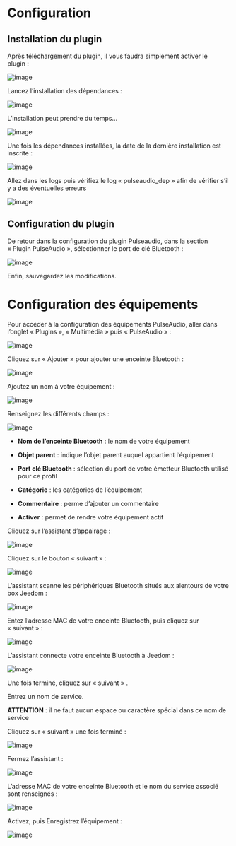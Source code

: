 # Configuration

## Installation du plugin

Après téléchargement du plugin, il vous faudra simplement activer le
plugin :

![image](../images/index_html_6e0dcff06783d142.png)

Lancez l’installation des dépendances :

![image](../images/index_html_ee255917648caafe.png)

L’installation peut prendre du temps…

![image](../images/index_html_8f5ac294e319722b.png)

Une fois les dépendances installées, la date de la dernière installation
est inscrite :

![image](../images/index_html_ae07628d0d9cf23c.png)

Allez dans les logs puis vérifiez le log « pulseaudio\_dep » afin de
vérifier s’il y a des éventuelles erreurs

![image](../images/index_html_1857092a331f01.png)

## Configuration du plugin

De retour dans la configuration du plugin Pulseaudio, dans la section
« Plugin PulseAudio », sélectionner le port de clé Bluetooth :

![image](../images/index_html_a5211f99cfeafe53.png)

Enfin, sauvegardez les modifications.

# Configuration des équipements

Pour accéder à la configuration des équipements PulseAudio, aller dans
l’onglet « Plugins », « Multimédia » puis « PulseAudio » :

![image](../images/index_html_6144037f2a656556.png)

Cliquez sur « Ajouter » pour ajouter une enceinte Bluetooth :

![image](../images/index_html_a952e7310171feda.png)

Ajoutez un nom à votre équipement :

![image](../images/index_html_5a766711e205ad3.png)

Renseignez les différents champs :

![image](../images/index_html_59ce8e4aed01a0ef.png)

  - **Nom de l’enceinte Bluetooth** : le nom de votre équipement

  - **Objet parent** : indique l’objet parent auquel appartient
    l’équipement

  - **Port clé Bluetooth** : sélection du port de votre émetteur
    Bluetooth utilisé pour ce profil

  - **Catégorie** : les catégories de l’équipement

  - **Commentaire** : perme d’ajouter un commentaire

  - **Activer** : permet de rendre votre équipement actif

Cliquez sur l’assistant d’appairage :

![image](../images/index_html_b11a463a181fee2c.png)

Cliquez sur le bouton « suivant » :

![image](../images/index_html_74cfef6547af4c77.png)

L’assistant scanne les périphériques Bluetooth situés aux alentours de
votre box Jeedom :

![image](../images/index_html_fe41bb846a95a14d.png)

Entez l’adresse MAC de votre enceinte Bluetooth, puis cliquez sur
« suivant » :

![image](../images/index_html_dc20199f96adebcf.png)

L’assistant connecte votre enceinte Bluetooth à Jeedom :

![image](../images/index_html_775afe588b6090f6.png)

Une fois terminé, cliquez sur « suivant » .

Entrez un nom de service.

**ATTENTION** : il ne faut aucun espace ou caractère spécial dans ce nom
de service

Cliquez sur « suivant » une fois terminé :

![image](../images/index_html_d15cbd674d21a3e7.png)

Fermez l’assistant :

![image](../images/index_html_34ceb59a4191f244.png)

L’adresse MAC de votre enceinte Bluetooth et le nom du service associé
sont renseignés :

![image](../images/index_html_2f0531b2fa9ff325.png)

Activez, puis Enregistrez l’équipement :

![image](../images/index_html_b314d3c57bca2c32.png)

